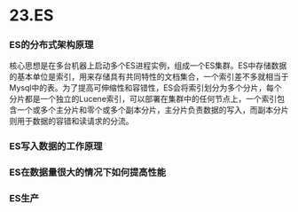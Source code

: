 # 23.ES

### ES的分布式架构原理

核心思想是在多台机器上启动多个ES进程实例，组成一个ES集群。ES中存储数据的基本单位是索引，用来存储具有共同特性的文档集合，一个索引差不多就相当于Mysql中的表。为了提高可伸缩性和容错性，ES会将索引划分为多个分片，每个分片都是一个独立的Lucene索引，可以部署在集群中的任何节点上，一个索引包含一个或多个主分片和零个或多个副本分片，主分片负责数据的写入，而副本分片则用于数据的容错和读请求的分流。

### ES写入数据的工作原理



### ES在数据量很大的情况下如何提高性能





### ES生产

